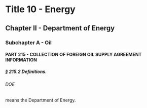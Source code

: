 
# Title 10 - Energy
## Chapter II - Department of Energy
### Subchapter A - Oil
#### PART 215 - COLLECTION OF FOREIGN OIL SUPPLY AGREEMENT INFORMATION
##### § 215.2 Definitions.
###### DOE

means the Department of Energy.
